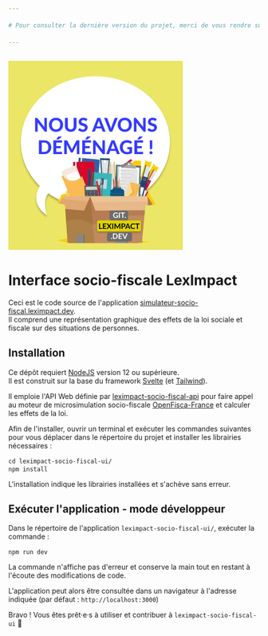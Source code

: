 ```yaml
---

# Pour consulter la dernière version du projet, merci de vous rendre sur https://git.leximpact.dev/leximpact/leximpact-socio-fiscal-ui/

---
```

![](changement-depot-github-gitlab-illustration-small.png)
---

# Interface socio-fiscale LexImpact

Ceci est le code source de l'application [simulateur-socio-fiscal.leximpact.dev](https://simulateur-socio-fiscal.leximpact.dev).  
Il comprend une représentation graphique des effets de la loi sociale et fiscale sur des situations de personnes.

## Installation

Ce dépôt requiert [NodeJS](https://nodejs.org/fr/) version 12 ou supérieure.  
Il est construit sur la base du framework [Svelte](https://svelte.dev/) (et [Tailwind](https://tailwindcss.com/)).

Il emploie l'API Web définie par [leximpact-socio-fiscal-api](https://github.com/leximpact/leximpact-socio-fiscal-api) pour faire appel au moteur de microsimulation socio-fiscale [OpenFisca-France](https://github.com/openfisca/openfisca-france) et calculer les effets de la loi.

Afin de l'installer, ouvrir un terminal et exécuter les commandes suivantes pour vous déplacer dans le répertoire du projet et installer les librairies nécessaires :

```shell
cd leximpact-socio-fiscal-ui/
npm install
```

L'installation indique les librairies installées et s'achève sans erreur.

## Exécuter l'application - mode développeur

Dans le répertoire de l'application `leximpact-socio-fiscal-ui/`, exécuter la commande : 

```shell
npm run dev
```

La commande n'affiche pas d'erreur et conserve la main tout en restant à l'écoute des modifications de code.

L'application peut alors être consultée dans un navigateur à l'adresse indiquée (par défaut : `http://localhost:3000`) 

Bravo ! Vous êtes prêt·e·s à utiliser et contribuer à `leximpact-socio-fiscal-ui` 🎉
